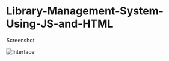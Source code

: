 # Library-Management-System-Using-JS-and-HTML

Screenshot

![Interface](https://user-images.githubusercontent.com/56502461/115280046-16ba2980-a165-11eb-9fcb-1ab4785372fe.JPG)

